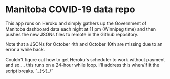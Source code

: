 # Manitoba COVID-19 data repo
This app runs on Heroku and simply gathers up the Government of Manitoba dashboard data each night at 11 pm (Winnipeg time) and then pushes the new JSONs files to remote in the Github repository.

Note that a JSONs for October 4th and October 10th are missing due to an error a while back.

Couldn't figure out how to get Heroku's scheduler to work without payment and so.... this runs on a 24-hour while loop. I'll address this when/if it the script breaks. ¯\_(ツ)_/¯

